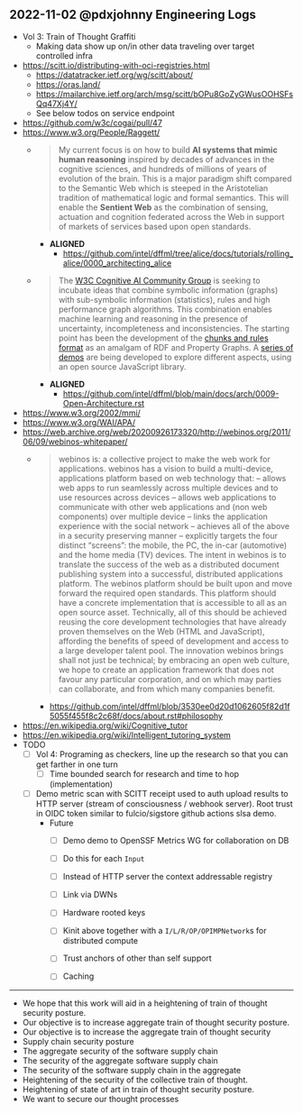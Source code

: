 ## 2022-11-02 @pdxjohnny Engineering Logs

- Vol 3: Train of Thought Graffiti
  - Making data show up on/in other data traveling over target controlled infra
- https://scitt.io/distributing-with-oci-registries.html
  - https://datatracker.ietf.org/wg/scitt/about/
  - https://oras.land/
  - https://mailarchive.ietf.org/arch/msg/scitt/bOPu8GoZyGWusOOHSFsQq47Xj4Y/
  - See below todos on service endpoint
- https://github.com/w3c/cogai/pull/47
- https://www.w3.org/People/Raggett/
  - > My current focus is on how to build **AI systems that mimic human reasoning** inspired by decades of advances in the cognitive sciences, and hundreds of millions of years of evolution of the brain. This is a major paradigm shift compared to the Semantic Web which is steeped in the Aristotelian tradition of mathematical logic and formal semantics. This will enable the **Sentient Web** as the combination of sensing, actuation and cognition federated across the Web in support of markets of services based upon open standards.
    - **ALIGNED**
      - https://github.com/intel/dffml/tree/alice/docs/tutorials/rolling_alice/0000_architecting_alice
  - > The [W3C Cognitive AI Community Group](https://www.w3.org/community/cogai/) is seeking to incubate ideas that combine symbolic information (graphs) with sub-symbolic information (statistics), rules and high performance graph algorithms. This combination enables machine learning and reasoning in the presence of uncertainty, incompleteness and inconsistencies. The starting point has been the development of the [chunks and rules format](https://github.com/w3c/cogai/blob/master/chunks-and-rules.md) as an amalgam of RDF and Property Graphs. A [series of demos](https://github.com/w3c/cogai/blob/master/demos/README.md) are being developed to explore different aspects, using an open source JavaScript library.
    - **ALIGNED**
      - https://github.com/intel/dffml/blob/main/docs/arch/0009-Open-Architecture.rst
- https://www.w3.org/2002/mmi/
- https://www.w3.org/WAI/APA/
- https://web.archive.org/web/20200926173320/http://webinos.org/2011/06/09/webinos-whitepaper/
  - > webinos is: a collective project to make the web work for applications. webinos has a vision to build a multi-device, applications platform based on web technology that: – allows web apps to run seamlessly across multiple devices and to use resources across devices – allows web applications to communicate with other web applications and (non web components) over multiple device – links the application experience with the social network – achieves all of the above in a security preserving manner – explicitly targets the four distinct “screens”: the mobile, the PC, the in-car (automotive) and the home media (TV) devices. The intent in webinos is to translate the success of the web as a distributed document publishing system into a successful, distributed applications platform. The webinos platform should be built upon and move forward the required open standards. This platform should have a concrete implementation that is accessible to all as an open source asset. Technically, all of this should be achieved reusing the core development technologies that have already proven themselves on the Web (HTML and JavaScript), affording the benefits of speed of development and access to a large developer talent pool. The innovation webinos brings shall not just be technical; by embracing an open web culture, we hope to create an application framework that does not favour any particular corporation, and on which may parties can collaborate, and from which many companies benefit.
    - https://github.com/intel/dffml/blob/3530ee0d20d1062605f82d1f5055f455f8c2c68f/docs/about.rst#philosophy
- https://en.wikipedia.org/wiki/Cognitive_tutor
- https://en.wikipedia.org/wiki/Intelligent_tutoring_system
- TODO
  - [ ] Vol 4: Programing as checkers, line up the research so that you can get farther in one turn
    - [ ] Time bounded search for research and time to hop (implementation)
  - [ ] Demo metric scan with SCITT receipt used to auth upload results to HTTP server (stream of consciousness / webhook server). Root trust in OIDC token similar to fulcio/sigstore github actions slsa demo.
    - Future
      - [ ] Demo demo to OpenSSF Metrics WG for collaboration on DB
      - [ ] Do this for each `Input`
      - [ ] Instead of HTTP server the context addressable registry
      - [ ] Link via DWNs
      - [ ] Hardware rooted keys
      - [ ] Kinit above together with a `I/L/R/OP/OPIMPNetwork`s for distributed compute
      - [ ] Trust anchors of other than self support
      - [ ] Caching


---

- We hope that this work will aid in a heightening of train of thought security posture.
- Our objective is to increase aggregate train of thought security posture.
- Our objective is to increase the aggregate train of thought security
- Supply chain security posture
- The aggregate security of the software supply chain
- The security of the aggregate software supply chain
- The security of the software supply chain in the aggregate
- Heightening of the security of the collective train of thought.
- Heightening of state of art in train of thought security posture.
- We want to secure our thought processes